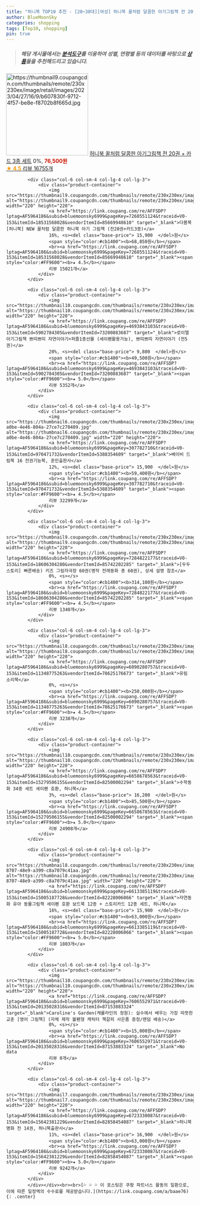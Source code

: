 ```yaml
---
title: "허니북 TOP10 추천 - [20~30대][여성] 허니북 꿀처럼 달콤한 아기그림책 전 20권 + 카드 3종 세트"
author: BlueMoonSky
categories: shopping
tags: [Top10, shopping]
pin: true
---
```


> ##### 해당 게시물에서는 [**분석도구**](https://itemscout.io/)를 이용하여 **성별**, **연령별** 등의 데이터를 바탕으로 [**상품**](https://link.coupang.com/a/baae76)들을 추천해드리고 있습니다.
<div class="container"><div class="row">
            <div class="col-6 col-sm-4 col-lg-4 col-lg-3">
                <div class="product-container">
                    <img src="https://thumbnail9.coupangcdn.com/thumbnails/remote/230x230ex/image/retail/images/2023/04/27/16/9/b607830f-9712-4f57-be8e-f8702b8f665d.jpg" alt="https://thumbnail9.coupangcdn.com/thumbnails/remote/230x230ex/image/retail/images/2023/04/27/16/9/b607830f-9712-4f57-be8e-f8702b8f665d.jpg" width="220" height="220">
                    <a href="https://link.coupang.com/re/AFFSDP?lptag=AF5964186&subid=bluemoonsky6999&pageKey=7297973040&traceid=V0-153&itemId=18668095219&vendorItemId=85802515580" target="_blank">허니북 꿀처럼 달콤한 아기그림책 전 20권 + 카드 3종 세트</a>
                    0%, <s></s> 
                    <span style="color:#cb1400"><b>76,500원</b></span>
                    <br><a href="https://link.coupang.com/re/AFFSDP?lptag=AF5964186&subid=bluemoonsky6999&pageKey=7297973040&traceid=V0-153&itemId=18668095219&vendorItemId=85802515580" target="_blank"><span style="color:#FF9600"><b>★ 4.5</b></span>
                    리뷰 16755개</a>
                </div>
            </div>
            
            <div class="col-6 col-sm-4 col-lg-4 col-lg-3">
                <div class="product-container">
                    <img src="https://thumbnail9.coupangcdn.com/thumbnails/remote/230x230ex/image/vendor_inventory/01ac/5bf6e458c3fda8aea65ab1ebbdf7fc233dd63c883a261fcc8a84f6c0dacf.jpg" alt="https://thumbnail9.coupangcdn.com/thumbnails/remote/230x230ex/image/vendor_inventory/01ac/5bf6e458c3fda8aea65ab1ebbdf7fc233dd63c883a261fcc8a84f6c0dacf.jpg" width="220" height="220">
                    <a href="https://link.coupang.com/re/AFFSDP?lptag=AF5964186&subid=bluemoonsky6999&pageKey=7268551124&traceid=V0-153&itemId=18531568028&vendorItemId=85669948610" target="_blank">다봄북 [허니북] NEW 꿀처럼 달콤한 허니북 아기 그림책 (전20권+카드3종)</a>
                    16%, <s><del class="base-price"> 15,900  </del>원</s> 
                    <span style="color:#cb1400"><b>68,850원</b></span>
                    <br><a href="https://link.coupang.com/re/AFFSDP?lptag=AF5964186&subid=bluemoonsky6999&pageKey=7268551124&traceid=V0-153&itemId=18531568028&vendorItemId=85669948610" target="_blank"><span style="color:#FF9600"><b>★ 4.5</b></span>
                    리뷰 15021개</a>
                </div>
            </div>
            
            <div class="col-6 col-sm-4 col-lg-4 col-lg-3">
                <div class="product-container">
                    <img src="https://thumbnail10.coupangcdn.com/thumbnails/remote/230x230ex/image/vendor_inventory/61e1/12f7e712b6d9c631ea839e8d1fe774635fd17644efc0f1d6be4aef1fde3f.jpg" alt="https://thumbnail10.coupangcdn.com/thumbnails/remote/230x230ex/image/vendor_inventory/61e1/12f7e712b6d9c631ea839e8d1fe774635fd17644efc0f1d6be4aef1fde3f.jpg" width="220" height="220">
                    <a href="https://link.coupang.com/re/AFFSDP?lptag=AF5964186&subid=bluemoonsky6999&pageKey=4693843103&traceid=V0-153&itemId=5902784305&vendorItemId=73200883687" target="_blank">로이엘 아기그림책 쁘띠쁘띠 자연이야기+퍼즐1종선물 (세이펜활용가능), 쁘띠쁘띠 자연이야기 (전5권)</a>
                    20%, <s><del class="base-price"> 9,800  </del>원</s> 
                    <span style="color:#cb1400"><b>49,500원</b></span>
                    <br><a href="https://link.coupang.com/re/AFFSDP?lptag=AF5964186&subid=bluemoonsky6999&pageKey=4693843103&traceid=V0-153&itemId=5902784305&vendorItemId=73200883687" target="_blank"><span style="color:#FF9600"><b>★ 5.0</b></span>
                    리뷰 5352개</a>
                </div>
            </div>
            
            <div class="col-6 col-sm-4 col-lg-4 col-lg-3">
                <div class="product-container">
                    <img src="https://thumbnail6.coupangcdn.com/thumbnails/remote/230x230ex/image/retail/images/2019/09/26/9/9/3341052a-a0be-4e46-804a-27ce7c270409.jpg" alt="https://thumbnail6.coupangcdn.com/thumbnails/remote/230x230ex/image/retail/images/2019/09/26/9/9/3341052a-a0be-4e46-804a-27ce7c270409.jpg" width="220" height="220">
                    <a href="https://link.coupang.com/re/AFFSDP?lptag=AF5964186&subid=bluemoonsky6999&pageKey=307782710&traceid=V0-153&itemId=970471732&vendorItemId=5388354609" target="_blank">베이비 드림북 16 전권기능북, 훈민출판사</a>
                    12%, <s><del class="base-price"> 15,900  </del>원</s> 
                    <span style="color:#cb1400"><b>59,400원</b></span>
                    <br><a href="https://link.coupang.com/re/AFFSDP?lptag=AF5964186&subid=bluemoonsky6999&pageKey=307782710&traceid=V0-153&itemId=970471732&vendorItemId=5388354609" target="_blank"><span style="color:#FF9600"><b>★ 4.5</b></span>
                    리뷰 32299개</a>
                </div>
            </div>
            
            <div class="col-6 col-sm-4 col-lg-4 col-lg-3">
                <div class="product-container">
                    <img src="https://thumbnail9.coupangcdn.com/thumbnails/remote/230x230ex/image/vendor_inventory/a6f3/eb516a1ec78b1f678f99c39f587cda4042a294fcf653bb6c4b9230f0883e.jpg" alt="https://thumbnail9.coupangcdn.com/thumbnails/remote/230x230ex/image/vendor_inventory/a6f3/eb516a1ec78b1f678f99c39f587cda4042a294fcf653bb6c4b9230f0883e.jpg" width="220" height="220">
                    <a href="https://link.coupang.com/re/AFFSDP?lptag=AF5964186&subid=bluemoonsky6999&pageKey=7284822177&traceid=V0-153&itemId=18606304280&vendorItemId=85742202285" target="_blank">[두두스토리] 빠른배송) 키즈 그림자극장 60권(명작 전래동화 총 60권), 상세 설명 참조</a>
                    0%, <s></s> 
                    <span style="color:#cb1400"><b>314,100원</b></span>
                    <br><a href="https://link.coupang.com/re/AFFSDP?lptag=AF5964186&subid=bluemoonsky6999&pageKey=7284822177&traceid=V0-153&itemId=18606304280&vendorItemId=85742202285" target="_blank"><span style="color:#FF9600"><b>★ 4.5</b></span>
                    리뷰 1340개</a>
                </div>
            </div>
            
            <div class="col-6 col-sm-4 col-lg-4 col-lg-3">
                <div class="product-container">
                    <img src="https://thumbnail8.coupangcdn.com/thumbnails/remote/230x230ex/image/vendor_inventory/cf44/0e2bd43b374db9ba65ceb94b5569beadfcacfce2152f775d154688f92660.jpg" alt="https://thumbnail8.coupangcdn.com/thumbnails/remote/230x230ex/image/vendor_inventory/cf44/0e2bd43b374db9ba65ceb94b5569beadfcacfce2152f775d154688f92660.jpg" width="220" height="220">
                    <a href="https://link.coupang.com/re/AFFSDP?lptag=AF5964186&subid=bluemoonsky6999&pageKey=6090280757&traceid=V0-153&itemId=11348775263&vendorItemId=78625176673" target="_blank">유림 소리북</a>
                    0%, <s></s> 
                    <span style="color:#cb1400"><b>250,000원</b></span>
                    <br><a href="https://link.coupang.com/re/AFFSDP?lptag=AF5964186&subid=bluemoonsky6999&pageKey=6090280757&traceid=V0-153&itemId=11348775263&vendorItemId=78625176673" target="_blank"><span style="color:#FF9600"><b>★ 4.5</b></span>
                    리뷰 3238개</a>
                </div>
            </div>
            
            <div class="col-6 col-sm-4 col-lg-4 col-lg-3">
                <div class="product-container">
                    <img src="https://thumbnail10.coupangcdn.com/thumbnails/remote/230x230ex/image/vendor_inventory/1337/0b0d22417fd2f8d2daa05cf7045bbff1093d1f5d2cde6f25f282dbee74f0.jpg" alt="https://thumbnail10.coupangcdn.com/thumbnails/remote/230x230ex/image/vendor_inventory/1337/0b0d22417fd2f8d2daa05cf7045bbff1093d1f5d2cde6f25f282dbee74f0.jpg" width="220" height="220">
                    <a href="https://link.coupang.com/re/AFFSDP?lptag=AF5964186&subid=bluemoonsky6999&pageKey=6658678563&traceid=V0-153&itemId=15279506155&vendorItemId=82500002294" target="_blank">수학동화 34종 세트 세이펜 호환, 허니북</a>
                    3%, <s><del class="base-price"> 16,200  </del>원</s> 
                    <span style="color:#cb1400"><b>85,500원</b></span>
                    <br><a href="https://link.coupang.com/re/AFFSDP?lptag=AF5964186&subid=bluemoonsky6999&pageKey=6658678563&traceid=V0-153&itemId=15279506155&vendorItemId=82500002294" target="_blank"><span style="color:#FF9600"><b>★ 5.0</b></span>
                    리뷰 24908개</a>
                </div>
            </div>
            
            <div class="col-6 col-sm-4 col-lg-4 col-lg-3">
                <div class="product-container">
                    <img src="https://thumbnail8.coupangcdn.com/thumbnails/remote/230x230ex/image/retail/images/2022/06/29/19/9/5cbd0ed9-8707-48e9-a399-c8a7079c41aa.jpg" alt="https://thumbnail8.coupangcdn.com/thumbnails/remote/230x230ex/image/retail/images/2022/06/29/19/9/5cbd0ed9-8707-48e9-a399-c8a7079c41aa.jpg" width="220" height="220">
                    <a href="https://link.coupang.com/re/AFFSDP?lptag=AF5964186&subid=bluemoonsky6999&pageKey=6613385119&traceid=V0-153&itemId=15005187728&vendorItemId=82228006066" target="_blank">자연동화 유아 동물그림책 세이펜 호환 보드북 12종 + 스토리카드 12종 세트, 허니북</a>
                    16%, <s><del class="base-price"> 15,900  </del>원</s> 
                    <span style="color:#cb1400"><b>63,000원</b></span>
                    <br><a href="https://link.coupang.com/re/AFFSDP?lptag=AF5964186&subid=bluemoonsky6999&pageKey=6613385119&traceid=V0-153&itemId=15005187728&vendorItemId=82228006066" target="_blank"><span style="color:#FF9600"><b>★ 5.0</b></span>
                    리뷰 1803개</a>
                </div>
            </div>
            
            <div class="col-6 col-sm-4 col-lg-4 col-lg-3">
                <div class="product-container">
                    <img src="https://thumbnail10.coupangcdn.com/thumbnails/remote/230x230ex/image/vendor_inventory/dc7d/9545abb6dec5228a86abe60723707e69ddae17458ed1300f242179e0d2d7.jpg" alt="https://thumbnail10.coupangcdn.com/thumbnails/remote/230x230ex/image/vendor_inventory/dc7d/9545abb6dec5228a86abe60723707e69ddae17458ed1300f242179e0d2d7.jpg" width="220" height="220">
                    <a href="https://link.coupang.com/re/AFFSDP?lptag=AF5964186&subid=bluemoonsky6999&pageKey=7606552971&traceid=V0-153&itemId=20135028316&vendorItemId=87153883324" target="_blank">Caroline's Garden(캐롤라인의 정원): 실수에서 배우는 가장 따뜻한 교훈 [영어 그림책] (자체 제작 볼펜형 캐릭터 책갈피 사은품 증정/랜덤 배송)</a>
                    0%, <s></s> 
                    <span style="color:#cb1400"><b>15,000원</b></span>
                    <br><a href="https://link.coupang.com/re/AFFSDP?lptag=AF5964186&subid=bluemoonsky6999&pageKey=7606552971&traceid=V0-153&itemId=20135028316&vendorItemId=87153883324" target="_blank">No data
                    리뷰 0개</a>
                </div>
            </div>
            
            <div class="col-6 col-sm-4 col-lg-4 col-lg-3">
                <div class="product-container">
                    <img src="https://thumbnail7.coupangcdn.com/thumbnails/remote/230x230ex/image/rs_quotation_api/nbivxuaq/a49481855e8f40589627015aca0da9e9.jpg" alt="https://thumbnail7.coupangcdn.com/thumbnails/remote/230x230ex/image/rs_quotation_api/nbivxuaq/a49481855e8f40589627015aca0da9e9.jpg" width="220" height="220">
                    <a href="https://link.coupang.com/re/AFFSDP?lptag=AF5964186&subid=bluemoonsky6999&pageKey=6723330087&traceid=V0-153&itemId=15642381229&vendorItemId=82858454087" target="_blank">허니북 명화 전 14권, 허니북출판사</a>
                    11%, <s><del class="base-price"> 16,900  </del>원</s> 
                    <span style="color:#cb1400"><b>63,000원</b></span>
                    <br><a href="https://link.coupang.com/re/AFFSDP?lptag=AF5964186&subid=bluemoonsky6999&pageKey=6723330087&traceid=V0-153&itemId=15642381229&vendorItemId=82858454087" target="_blank"><span style="color:#FF9600"><b>★ 5.0</b></span>
                    리뷰 9242개</a>
                </div>
            </div>
            </div></div><br><br>[💦 💦 💦 이 포스팅은 쿠팡 파트너스 활동의 일환으로, 이에 따른 일정액의 수수료를 제공받습니다.](https://link.coupang.com/a/baae76){: .center}